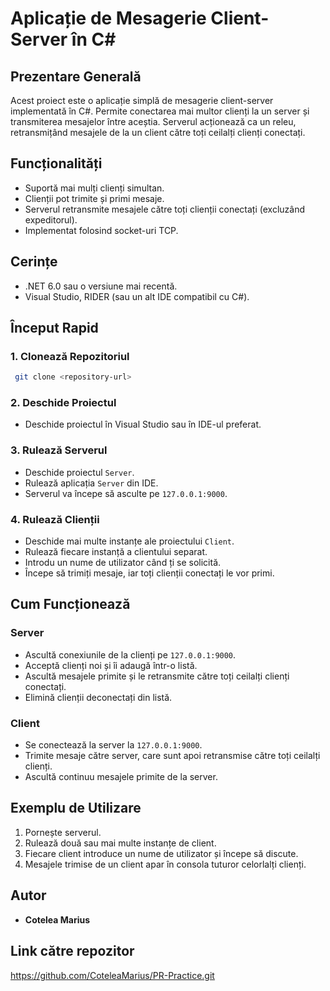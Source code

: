 # Aplicație de Mesagerie Client-Server în C#

## Prezentare Generală
Acest proiect este o aplicație simplă de mesagerie client-server implementată în C#. Permite conectarea mai multor clienți la un server și transmiterea mesajelor între aceștia. Serverul acționează ca un releu, retransmițând mesajele de la un client către toți ceilalți clienți conectați.

## Funcționalități
- Suportă mai mulți clienți simultan.
- Clienții pot trimite și primi mesaje.
- Serverul retransmite mesajele către toți clienții conectați (excluzând expeditorul).
- Implementat folosind socket-uri TCP.

## Cerințe
- .NET 6.0 sau o versiune mai recentă.
- Visual Studio, RIDER (sau un alt IDE compatibil cu C#).

## Început Rapid
### 1. Clonează Repozitoriul
```sh
 git clone <repository-url>
```

### 2. Deschide Proiectul
- Deschide proiectul în Visual Studio sau în IDE-ul preferat.

### 3. Rulează Serverul
- Deschide proiectul `Server`.
- Rulează aplicația `Server` din IDE.
- Serverul va începe să asculte pe `127.0.0.1:9000`.

### 4. Rulează Clienții
- Deschide mai multe instanțe ale proiectului `Client`.
- Rulează fiecare instanță a clientului separat.
- Introdu un nume de utilizator când ți se solicită.
- Începe să trimiți mesaje, iar toți clienții conectați le vor primi.

## Cum Funcționează
### Server
- Ascultă conexiunile de la clienți pe `127.0.0.1:9000`.
- Acceptă clienți noi și îi adaugă într-o listă.
- Ascultă mesajele primite și le retransmite către toți ceilalți clienți conectați.
- Elimină clienții deconectați din listă.

### Client
- Se conectează la server la `127.0.0.1:9000`.
- Trimite mesaje către server, care sunt apoi retransmise către toți ceilalți clienți.
- Ascultă continuu mesajele primite de la server.

## Exemplu de Utilizare
1. Pornește serverul.
2. Rulează două sau mai multe instanțe de client.
3. Fiecare client introduce un nume de utilizator și începe să discute.
4. Mesajele trimise de un client apar în consola tuturor celorlalți clienți.

## Autor
- **Cotelea Marius**

## Link către repozitor
https://github.com/CoteleaMarius/PR-Practice.git


